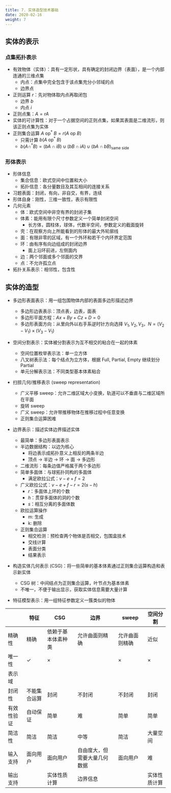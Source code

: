 ```yaml
---
title: 7. 实体造型技术基础
date: 2020-02-16
weight: 7
---
```


## 实体的表示

### 点集拓扑表示

- 有效物体（实体）：具有一定形状，具有确定的封闭边界（表面），是一个内部连通的三维点集
  - 内点：点集中完全包含于该点集充分小邻域的点
  - 边界点
- 正则运算 $r$：先对物体取内点再取闭包
  - 边界 $b$
  - 内点 $i$
- 正则点集：$A=rA$
- 实体的可计算性：对于一个占据空间的正则点集，如果其表面是二维流形，则该正则点集为实体
- 正则集合运算 $A \text{ op}^*\ B=r(A \text{ op } B)$
  - 只需计算 $b(A\text{ op}^*\ B)$
  - $b(A\cap^* B)=(bA\cap iB)\cup(bB\cap iA)\cup(bA\cap bB)_{\text{same side}}$

### 形体表示

- 形体信息
  - 集合信息：欧式空间中位置和大小
  - 拓扑信息：各分量数目及其互相间的连接关系
- 习题表面：封闭，有向，非自交，有界，连续
- 形体自身：刚性，三维一致性，表示有限性
- 几何元素
  - 体：欧式空间中非空有界的封闭子集
  - 体素：能用有限个尺寸参数定义一个简单封闭空间
    - 长方体，圆柱体，球体，代数半空间，参数定义的截面旋转
  - 壳：在观察方向上所能看到的形体的最大外轮廓线
  - 面：有限非零的区域，有一个外环和若干个内环界定范围
  - 环：由有序有向边组成的封闭边界
    - 面上沿环前进，左侧面内
  - 边：两个邻面或多个邻面的交界
  - 点：不允许孤立点
- 拓扑关系表示：相邻性，包含性

## 实体的造型

- 多边形表面表示：用一组包围物体内部的表面多边形描述边界
  - 多边形边表表示：顶点表，边表，面表
  - 多边形平面方程：$Ax+By+Cz+D=0$
  - 多边形表面方向：从里向外以右手系逆时针方向选择 $V_1,V_2,V_3$，$N=(V_2-V_1)\times(V_3-V_1)$
- 空间分割表示：实体被分割表示为互不相交的粘合在一起的体素
  - 空间位置枚举表示法：单一立方体
  - 八叉树表示法：每个结点为立方体，根据 Full, Partial, Empty 继续划分 Partial
  - 单元分解表示法：不同类型基本体素粘合
- 扫掠几何/推移表示 (sweep representation)
  - 广义平移 sweep：允许二维区域大小变换，轨道可以不垂直与二维区域所在平面
  - 旋转 sweep
  - 广义 sweep：允许带推移物体在推移过程中任意变换
  - 正则集合运算困难
- 边界表示：描述实体边界描述实体

  - 最简单：多边形表面表示
  - 半边数据结构：以边为核心
    - 将边表示成拓扑意义上相反的两条半边
    - 顶点 -> 半边 -> 环 -> 面 -> 多边形
  - 二维流形：每条边值严格属于两个多边形
  - 简单多面体：与球拓扑同构的多面体
    - 满足欧拉公式：$v-e+f=2$
  - 广义欧拉公式：$v-e+f-r=2(s-h)$
    - $r$：多面体上环的个数
    - $h$：贯穿多面体的洞的个数
    - $s$：相互分离的多面体数
  - 欧拉运算操作
    - m: 生成
    - k: 删除
  - 正则集合运算
    - 相交检测：预检查两个物体是否相交，包围盒技术
    - 交线计算
    - 表面分类
    - 结果表示

- 构造实体几何表示 (CSG)：将一些简单的基本体素通过正则集合运算构造和表示新实体
  - CSG 树：中间结点为正则集合运算，叶节点为基本体素
  - 不唯一，不便于输出显示，获取实体信息需要大量计算
- 特征模型表示：用一组特征参数定义一簇类似的物体

|            | 特征         | CSG                | 边界                         | sweep          | 空间分割     |
| ---------- | ------------ | ------------------ | ---------------------------- | -------------- | ------------ |
| 精确性     | 精确         | 依赖于基本体素种类 | 允许曲面则精确               | 允许曲面则精确 | 近似         |
| 唯一性     | ✓            | ×                  |                              | ×              | ×            |
| 表示域     |              |                    |                              |                |              |
| 封闭性     | 不能集合运算 | 封闭               | 不封闭                       | 不封闭         | 封闭         |
| 有效性验证 | 自动保证     | 简单               | 难                           | 简单           | 简单         |
| 简洁性     | 简洁         | 简洁               | 中等                         | 简洁           | 大量空间     |
| 输入支持   | 面向用户     | 面向用户           | 自由度大，但需要大量几何数据 | 面向用户       | 难           |
| 输出支持   |              | 实体性质计算       | 边界信息                     |                | 实体性质计算 |
